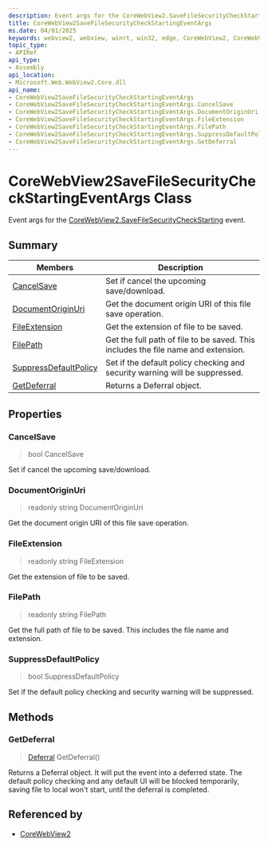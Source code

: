 ```yaml
---
description: Event args for the CoreWebView2.SaveFileSecurityCheckStarting event.
title: CoreWebView2SaveFileSecurityCheckStartingEventArgs
ms.date: 04/01/2025
keywords: webview2, webview, winrt, win32, edge, CoreWebView2, CoreWebView2Controller, browser control, edge html, CoreWebView2SaveFileSecurityCheckStartingEventArgs
topic_type:
- APIRef
api_type:
- Assembly
api_location:
- Microsoft.Web.WebView2.Core.dll
api_name:
- CoreWebView2SaveFileSecurityCheckStartingEventArgs
- CoreWebView2SaveFileSecurityCheckStartingEventArgs.CancelSave
- CoreWebView2SaveFileSecurityCheckStartingEventArgs.DocumentOriginUri
- CoreWebView2SaveFileSecurityCheckStartingEventArgs.FileExtension
- CoreWebView2SaveFileSecurityCheckStartingEventArgs.FilePath
- CoreWebView2SaveFileSecurityCheckStartingEventArgs.SuppressDefaultPolicy
- CoreWebView2SaveFileSecurityCheckStartingEventArgs.GetDeferral
---
```


# CoreWebView2SaveFileSecurityCheckStartingEventArgs Class



Event args for the [CoreWebView2.SaveFileSecurityCheckStarting](corewebview2.md#savefilesecuritycheckstarting) event.

## Summary

Members|Description
--|--
[CancelSave](#cancelsave) | Set if cancel the upcoming save/download.
[DocumentOriginUri](#documentoriginuri) | Get the document origin URI of this file save operation.
[FileExtension](#fileextension) | Get the extension of file to be saved.
[FilePath](#filepath) | Get the full path of file to be saved. This includes the file name and extension.
[SuppressDefaultPolicy](#suppressdefaultpolicy) | Set if the default policy checking and security warning will be suppressed.
[GetDeferral](#getdeferral) | Returns a Deferral object.

## Properties

### CancelSave

>  bool CancelSave

Set if cancel the upcoming save/download.

### DocumentOriginUri

> readonly  string DocumentOriginUri

Get the document origin URI of this file save operation.

### FileExtension

> readonly  string FileExtension

Get the extension of file to be saved.

### FilePath

> readonly  string FilePath

Get the full path of file to be saved. This includes the file name and extension.

### SuppressDefaultPolicy

>  bool SuppressDefaultPolicy

Set if the default policy checking and security warning will be suppressed.



## Methods

### GetDeferral

> [Deferral](/uwp/api/Windows.Foundation.Deferral) GetDeferral()

Returns a Deferral object.
It will put the event into a deferred state. The default policy checking and any default UI will be blocked temporarily, saving file to local won't start, until the deferral is completed.







## Referenced by

- [CoreWebView2](corewebview2.md)
